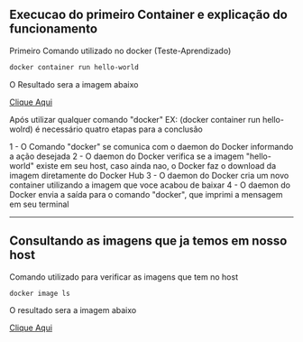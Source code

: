 ## Execucao do primeiro Container e explicação do funcionamento

Primeiro Comando utilizado no docker (Teste-Aprendizado)

```sh
docker container run hello-world
```

O Resultado sera a imagem abaixo

[Clique Aqui](imagens/docker-run-hello.jpg)

Após utilizar qualquer comando "docker" EX: (docker container run hello-wolrd) é necessário quatro etapas para a conclusão

1 - O Comando "docker" se comunica com o daemon do Docker informando a ação desejada
2 - O daemon do Docker verifica se a imagem "hello-world" existe em seu host, caso ainda nao, o Docker faz o download da imagem diretamente do Docker Hub
3 - O daemon do Docker cria um novo container utilizando a imagem que voce acabou de baixar
4 - O daemon do Docker envia a saída para o comando "docker", que imprimi a mensagem em seu terminal

------

## Consultando as imagens que ja temos em nosso host

Comando utilizado para verificar as imagens que tem no host

```sh
docker image ls
```

O resultado sera a imagem abaixo

[Clique Aqui](imagens/docker-visualicao-imagens.jpg)

